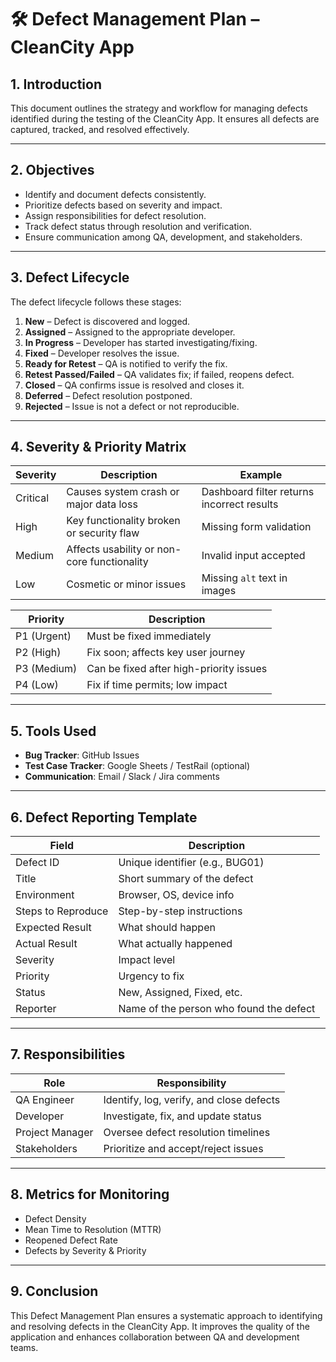 
# 🛠️ Defect Management Plan – CleanCity App

## 1. Introduction
This document outlines the strategy and workflow for managing defects identified during the testing of the CleanCity App. It ensures all defects are captured, tracked, and resolved effectively.

---

## 2. Objectives
- Identify and document defects consistently.
- Prioritize defects based on severity and impact.
- Assign responsibilities for defect resolution.
- Track defect status through resolution and verification.
- Ensure communication among QA, development, and stakeholders.

---

## 3. Defect Lifecycle

The defect lifecycle follows these stages:

1. **New** – Defect is discovered and logged.
2. **Assigned** – Assigned to the appropriate developer.
3. **In Progress** – Developer has started investigating/fixing.
4. **Fixed** – Developer resolves the issue.
5. **Ready for Retest** – QA is notified to verify the fix.
6. **Retest Passed/Failed** – QA validates fix; if failed, reopens defect.
7. **Closed** – QA confirms issue is resolved and closes it.
8. **Deferred** – Defect resolution postponed.
9. **Rejected** – Issue is not a defect or not reproducible.

---

## 4. Severity & Priority Matrix

| Severity     | Description                                    | Example                                    |
|--------------|------------------------------------------------|--------------------------------------------|
| Critical     | Causes system crash or major data loss         | Dashboard filter returns incorrect results |
| High         | Key functionality broken or security flaw      | Missing form validation                    |
| Medium       | Affects usability or non-core functionality    | Invalid input accepted                     |
| Low          | Cosmetic or minor issues                       | Missing `alt` text in images               |

| Priority     | Description                                  |
|--------------|----------------------------------------------|
| P1 (Urgent)  | Must be fixed immediately                    |
| P2 (High)    | Fix soon; affects key user journey           |
| P3 (Medium)  | Can be fixed after high-priority issues      |
| P4 (Low)     | Fix if time permits; low impact              |

---

## 5. Tools Used
- **Bug Tracker**: GitHub Issues
- **Test Case Tracker**: Google Sheets / TestRail (optional)
- **Communication**: Email / Slack / Jira comments

---

## 6. Defect Reporting Template

| Field           | Description                              |
|------------------|------------------------------------------|
| Defect ID        | Unique identifier (e.g., BUG01)          |
| Title            | Short summary of the defect              |
| Environment      | Browser, OS, device info                 |
| Steps to Reproduce | Step-by-step instructions              |
| Expected Result  | What should happen                       |
| Actual Result    | What actually happened                   |
| Severity         | Impact level                             |
| Priority         | Urgency to fix                           |
| Status           | New, Assigned, Fixed, etc.               |
| Reporter         | Name of the person who found the defect |

---

## 7. Responsibilities

| Role            | Responsibility                             |
|------------------|---------------------------------------------|
| QA Engineer      | Identify, log, verify, and close defects    |
| Developer        | Investigate, fix, and update status         |
| Project Manager  | Oversee defect resolution timelines         |
| Stakeholders     | Prioritize and accept/reject issues         |

---

## 8. Metrics for Monitoring

- Defect Density
- Mean Time to Resolution (MTTR)
- Reopened Defect Rate
- Defects by Severity & Priority

---

## 9. Conclusion
This Defect Management Plan ensures a systematic approach to identifying and resolving defects in the CleanCity App. It improves the quality of the application and enhances collaboration between QA and development teams.
